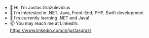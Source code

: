 - 👋 Hi, I’m Justas Gražulevičius
- 👀 I’m interested in .NET, Java, Front-End, PHP, Swift development
- 🌱 I’m currently learning .NET and Java!
- 📫 You may reach me at LinkedIn: https://www.linkedin.com/in/justasgraz/

